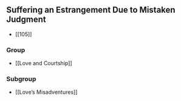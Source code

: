 ## Suffering an Estrangement Due to Mistaken Judgment

- [[105]]

### Group
- [[Love and Courtship]]

### Subgroup
- [[Love’s Misadventures]]

